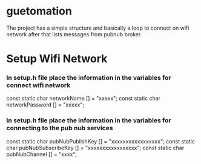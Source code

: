 # guetomation


The project has a simple structure and basically a loop to connect on wifi network after that lists messages from pubnub broker.




# Setup Wifi Network


### In setup.h file place the information in the variables for connect wifi network

const static char networkName [] = "xxxxx";
const static char networkPassword [] = "xxxxx";



### In setup.h file place the information in the variables for connecting to the pub nub services

const static char pubNubPublishKey [] = "xxxxxxxxxxxxxxxxx";
const static char pubNubSubscribeKey [] = "xxxxxxxxxxxxxxxxx";
const static char pubNubChannel [] = "xxxx";
